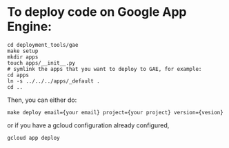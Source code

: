# To deploy code on Google App Engine:

```
cd deployment_tools/gae
make setup
mkdir apps
touch apps/__init__.py
# symlink the apps that you want to deploy to GAE, for example:
cd apps
ln -s ../../../apps/_default .
cd ..
```

Then, you can either do:

```
make deploy email={your email} project={your project} version={vesion}
```

or if you have a gcloud configuration already configured, 

```
gcloud app deploy
```
